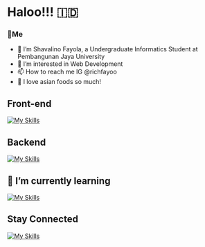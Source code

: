 # Haloo!!!	:indonesia: 
### 🌅Me
- 👋 I’m Shavalino Fayola, a Undergraduate Informatics Student at Pembangunan Jaya University
- 👀 I’m interested in Web Development
- 📫 How to reach me IG @richfayoo
- 🥢 I love asian foods so much!

## Front-end
[![My Skills](https://skillicons.dev/icons?i=js,html,css)](https://github.com/richfayoo?tab=repositories)

## Backend
[![My Skills](https://skillicons.dev/icons?i=php,mysql)](https://github.com/richfayoo?tab=repositories) 

## 🌱 I’m currently learning 
[![My Skills](https://skillicons.dev/icons?i=js,c,python,postgresql,node.js)](https://github.com/richfayoo?tab=repositories)

## Stay Connected
[![My Skills](https://skillicons.dev/icons?i=linkedin)](https://www.linkedin.com/in/shavalino-fayola-bertha-pangaribuan-485a13260/)
